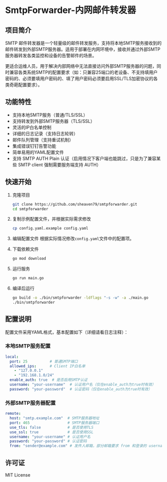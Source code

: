 # SmtpForwarder-内网邮件转发器

## 项目简介
SMTP 邮件转发器是一个轻量级的邮件转发服务，支持将本地SMTP服务接收到的邮件转发到外部SMTP服务器。适用于部署在内网环境中，接收并通过外部SMTP服务器转发各类监控和设备的告警邮件的场景。

更适合运维人员，用于解决内部网络中无法直接访问外部SMTP服务器的问题，同时兼容各类系统SMTP的配置要求（如：只兼容25端口的老设备、不支持填用户密码的、必须要填用户密码的、填了用户密码必须要启用SSL/TLS加密协议的各类奇葩配置要求）。

## 功能特性
- 支持本地SMTP服务（普通/TLS/SSL）
- 支持转发到外部SMTP服务器（TLS/SSL）
- 灵活的IP白名单控制
- 详细的日志记录（支持日志轮转）
- 邮件队列管理（支持重试机制）
- 集成错误钉钉告警功能
- 简单易用的YAML配置文件
- 支持 SMTP AUTH Plain 认证（启用情况下客户端也能跳过，只是为了兼容某些 SMTP client 强制需要服务端支持 AUTH）

## 快速开始
1. 克隆项目
   ```bash
   git clone https://github.com/sheaven79/smtpforwarder.git
   cd smtpforwarder
   ```

2. 复制示例配置文件，并根据实际需求修改
   ```bash
   cp config.yaml.example config.yaml
   ```

3. 编辑配置文件
   根据实际情况修改`config.yaml`文件中的配置项。

4. 下载依赖文件
   ```bash
   go mod download
   ```

5. 运行服务
   ```bash
   go run main.go
   ```

6. 编译后运行
   ```bash
   go build -o ./bin/smtpforwarder -ldflags "-s -w" -a ./main.go
   ./bin/smtpforwarder
   ```

## 配置说明
配置文件采用YAML格式，基本配置如下（详细请看日志注释）：

### 本地SMTP服务配置
```yaml
local:
  port: 25          # 普通SMTP端口
  allowed_ips:      # Client IP白名单
    - "127.0.0.1"
    - "192.168.1.0/24"
  enable_auth: true  # 是否启用SMTP认证
  username: "your-username"  # 认证用户名（仅在enable_auth为true时有效）
  password: "your-password"  # 认证密码（仅在enable_auth为true时有效）
```

### 外部SMTP服务器配置
```yaml
remote:
  host: "smtp.example.com"  # SMTP服务器地址
  port: 465                 # SMTP服务器端口
  use_tls: false            # 是否使用TLS
  use_ssl: true             # 是否使用SSL
  username: "your-username" # 认证用户名
  password: "your-password" # 认证密码
  from: "sender@example.com" # 发件人邮箱，部分邮箱要求 from 和登录的 username 一致
```

## 许可证
MIT License
